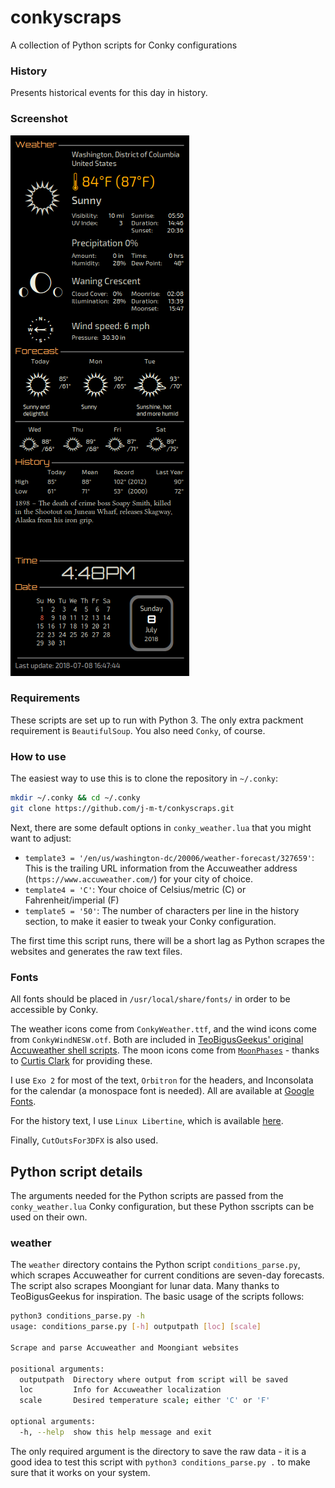 # conkyscraps
A collection of Python scripts for Conky configurations

### History
Presents historical events for this day in history.

### Screenshot
[![screenshot](https://github.com/j-m-t/conkyscraps/blob/master/img/conky_weather.png)](https://github.com/j-m-t/conkyscraps/blob/master/img/conky_weather.png)

### Requirements
These scripts are set up to run with Python 3. The only extra packment requirement is ```BeautifulSoup```.  You also need ```Conky```, of course.

### How to use
The easiest way to use this is to clone the repository in `~/.conky`:

```bash
mkdir ~/.conky && cd ~/.conky
git clone https://github.com/j-m-t/conkyscraps.git
```

Next, there are some default options in `conky_weather.lua` that you might want to adjust:

* `template3 = '/en/us/washington-dc/20006/weather-forecast/327659'`: This is the trailing URL information from the Accuweather address (`https://www.accuweather.com/`) for your city of choice.
* `template4 = 'C'`: Your choice of Celsius/metric (C) or Fahrenheit/imperial (F)
* `template5 = '50'`: The number of characters per line in the history section, to make it easier to tweak your Conky configuration.

The first time this script runs, there will be a short lag as Python scrapes the websites and generates the raw text files.

### Fonts
All fonts should be placed in `/usr/local/share/fonts/` in order to be accessible by Conky.

The weather icons come from `ConkyWeather.ttf`, and the wind icons come from `ConkyWindNESW.otf`.  Both are included in [TeoBigusGeekus' original Accuweather shell scripts](http://bit.ly/1_11-11-17). The moon icons come from [`MoonPhases`](https://www.dafont.com/moon-phases.font) - thanks to [Curtis Clark](https://www.cpp.edu/~jcclark/) for providing these.

I use `Exo 2` for most of the text, `Orbitron` for the headers, and Inconsolata for the calendar (a monospace font is needed).  All are available at [Google Fonts](https://fonts.google.com/?selection.family=Exo+2|Inconsolata|Orbitron).

For the history text, I use `Linux Libertine`, which is available [here](http://libertine-fonts.org/download/).

Finally, `CutOutsFor3DFX` is also used.
## Python script details

The arguments needed for the Python scripts are passed from the `conky_weather.lua` Conky configuration, but these Python sscripts can be used on their own.

### weather
The `weather` directory contains the Python script `conditions_parse.py`, which scrapes Accuweather for current conditions are seven-day forecasts.  The script also scrapes Moongiant for lunar data.  Many thanks to TeoBigusGeekus for inspiration.  The basic usage of the scripts follows:
```bash
python3 conditions_parse.py -h
usage: conditions_parse.py [-h] outputpath [loc] [scale]

Scrape and parse Accuweather and Moongiant websites

positional arguments:
  outputpath  Directory where output from script will be saved
  loc         Info for Accuweather localization
  scale       Desired temperature scale; either 'C' or 'F'

optional arguments:
  -h, --help  show this help message and exit
```
The only required argument is the directory to save the raw data - it is a good idea to test this script with `python3 conditions_parse.py .` to make sure that it works on your system.

